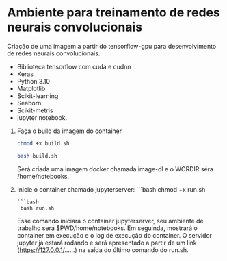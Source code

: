 # Ambiente para treinamento de redes neurais convolucionais 
Criação de uma imagem a partir do tensorflow-gpu para desenvolvimento de redes neurais convolucionais.
- Biblioteca tensorflow com cuda e cudnn
- Keras
- Python 3.10
- Matplotlib
- Scikit-learning
- Seaborn
- Scikit-metris
- jupyter notebook.

1) Faça o build da imagem do container
     ```bash
   chmod +x build.sh
   ```
     ```bash
   bash build.sh
     ```
     Será criada uma imagem docker chamada image-dl e o WORDIR séra /home/notebooks.
     
3) Inicie o container chamado jupyterserver:
        ```bash
    chmod +x run.sh
   ```
   ```bash
    bash run.sh
   ```
    Esse comando iniciará o container jupyterserver, seu ambiente de trabalho será $PWD/home/notebooks. Em seguinda, mostrará o container em execução e o log de execução do container.
    O servidor jupyter já estará rodando e será apresentado a partir de um link (https://127.0.0.1/......) na saída do último comando do run.sh.
        
